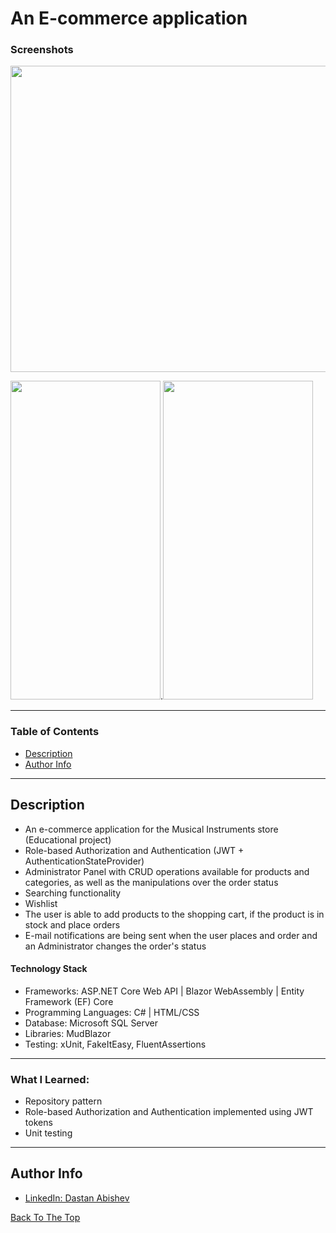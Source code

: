 # An E-commerce application

### Screenshots
<img src="https://user-images.githubusercontent.com/67172004/109070833-dc259a80-76a7-11eb-8050-cf6feb1a3081.png" width="600" height="490">

<img src="https://user-images.githubusercontent.com/67172004/107609786-cec2d780-6bf4-11eb-8081-25ca517473c9.gif" width="240" height="510">.<img src="https://user-images.githubusercontent.com/67172004/107610733-22cebb80-6bf7-11eb-937c-65f9fde5c778.gif" width="240" height="510">

---

### Table of Contents

- [Description](#description)
- [Author Info](#author-info)

---

## Description
- An e-commerce application for the Musical Instruments store (Educational project)
- Role-based Authorization and Authentication (JWT + AuthenticationStateProvider)
- Administrator Panel with CRUD operations available for products and categories, as well as the manipulations over the order status
- Searching functionality
- Wishlist
- The user is able to add products to the shopping cart, if the product is in stock and place orders
- E-mail notifications are being sent when the user places and order and an Administrator changes the order's status

#### Technology Stack

- Frameworks: ASP.NET Core Web API | Blazor WebAssembly | Entity Framework (EF) Core
- Programming Languages: C# | HTML/CSS
- Database: Microsoft SQL Server
- Libraries: MudBlazor
- Testing: xUnit, FakeItEasy, FluentAssertions

---
### What I Learned:
- Repository pattern
- Role-based Authorization and Authentication implemented using JWT tokens
- Unit testing
---

## Author Info

- [LinkedIn: Dastan Abishev](https://www.linkedin.com/in/dastan-abishev)

[Back To The Top](#an-e-commerce-application)
